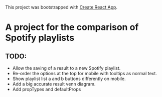 This project was bootstrapped with [Create React App](https://github.com/facebookincubator/create-react-app).

A project for the comparison of Spotify playlists
=================================================

TODO:
-----

 - Allow the saving of a result to a new Spotify playlist.
 - Re-order the options at the top for mobile with tooltips as normal text.
 - Show playlist list a and b buttons differently on mobile.
 - Add a big accurate result venn diagram.
 - Add propTypes and defaultProps
